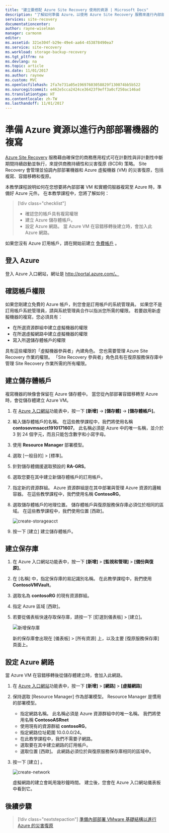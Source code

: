 ```yaml
---
title: "建立要搭配 Azure Site Recovery 使用的資源 | Microsoft Docs"
description: "了解如何準備 Azure，以使用 Azure Site Recovery 服務來進行內部部署機器的複寫。"
services: site-recovery
documentationcenter: 
author: rayne-wiselman
manager: carmonm
editor: 
ms.assetid: 321e304f-b29e-49e4-aa64-453878490ea7
ms.service: site-recovery
ms.workload: storage-backup-recovery
ms.tgt_pltfrm: na
ms.devlang: na
ms.topic: article
ms.date: 11/01/2017
ms.author: raynew
ms.custom: MVC
ms.openlocfilehash: 2fa7e731a05e19697603058829f130074bb5b522
ms.sourcegitcommit: e462e5cca2424ce36423f9eff3a0cf250ac146ad
ms.translationtype: HT
ms.contentlocale: zh-TW
ms.lasthandoff: 11/01/2017
---
```

# <a name="prepare-azure-resources-for-replication-of-on-premises-machines"></a>準備 Azure 資源以進行內部部署機器的複寫

[Azure Site Recovery](site-recovery-overview.md) 服務藉由確保您的商務應用程式可在計劃性與非計劃性中斷期間持續啟動並執行，來提供商務持續性和災害復原 (BCDR) 策略。 Site Recovery 會管理並協調內部部署機器和 Azure 虛擬機器 (VM) 的災害復原，包括複寫、容錯移轉和復原。

本教學課程說明如何在您想要將內部部署 VM 和實體伺服器複寫至 Azure 時，準備好 Azure 元件。 在本教學課程中，您將了解如何：

> [!div class="checklist"]
> * 確認您的帳戶具有複寫權限
> * 建立 Azure 儲存體帳戶。
> * 設定 Azure 網路。 當 Azure VM 在容錯移轉後建立時，會加入此 Azure 網路。

如果您沒有 Azure 訂用帳戶，請在開始前建立 [免費帳戶](https://azure.microsoft.com/pricing/free-trial/) 。

## <a name="log-in-to-azure"></a>登入 Azure

登入 Azure 入口網站，網址是 http://portal.azure.com/。

## <a name="verify-account-permissions"></a>確認帳戶權限

如果您剛建立免費的 Azure 帳戶，則您會是訂用帳戶的系統管理員。 如果您不是訂用帳戶系統管理員，請與系統管理員合作以指派您所需的權限。 若要啟用新虛擬機器的複寫，您必須具有：

- 在所選資源群組中建立虛擬機器的權限
- 在所選虛擬網路中建立虛擬機器的權限
- 寫入所選儲存體帳戶的權限

具有這些權限的「虛擬機器參與者」內建角色。 您也需要管理 Azure Site Recovery 作業的權限。 「Site Recovery 參與者」角色具有在復原服務保存庫中管理 Site Recovery 作業所需的所有權限。

## <a name="create-a-storage-account"></a>建立儲存體帳戶

複寫機器的映像會保留在 Azure 儲存體中。 當您從內部部署容錯移轉至 Azure 時，會從儲存體建立 Azure VM。

1. 在 [Azure 入口網站](https://portal.azure.com)功能表中，按一下 **[新增]** -> **[儲存體]** -> **[儲存體帳戶]**。
2. 輸入儲存體帳戶的名稱。 在這些教學課程中，我們將使用名稱 **contosovmsacct1910171607**。 此名稱必須是 Azure 中的唯一名稱，並介於 3 到 24 個字元，而且只能包含數字和小寫字母。
3. 使用 **Resource Manager** 部署模型。
4. 選取 [一般目的] > [標準]。
5. 針對儲存體備援選取預設的 **RA-GRS**。
6. 選取您要在其中建立新儲存體帳戶的訂用帳戶。
7. 指定新的資源群組。 Azure 資源群組是在其中部署與管理 Azure 資源的邏輯容器。 在這些教學課程中，我們使用名稱 **ContosoRG**。
8. 選取儲存體帳戶的地理位置。 儲存體帳戶與復原服務保存庫必須位於相同的區域。 在這些教學課程中，我們使用位置 [西歐]。

   ![create-storageacct](media/tutorial-prepare-azure/create-storageacct.png)

9. 按一下 [建立]  建立儲存體帳戶。

## <a name="create-a-vault"></a>建立保存庫

1. 在 Azure 入口網站功能表中，按一下 **[新增]** > **[監視和管理]** >
   **[備份與復原]**。
2. 在 [名稱] 中，指定保存庫的易記識別名稱。 在此教學課程中，我們使用 **ContosoVMVault**。
3. 選取名為 **contosoRG** 的現有資源群組。
4. 指定 Azure 區域 [西歐]。
5. 若要從儀表板快速存取保存庫，請按一下 [釘選到儀表板] > [建立]。

   ![新增保存庫](./media/tutorial-prepare-azure/new-vault-settings.png)

   新的保存庫會出現在 [儀表板] > [所有資源] 上，以及主要 [復原服務保存庫] 頁面上。

## <a name="set-up-an-azure-network"></a>設定 Azure 網路

當 Azure VM 在容錯移轉後從儲存體建立時，會加入此網路。

1. 在 [Azure 入口網站](https://portal.azure.com)功能表中，按一下 **[新增]** > **[網路]** >
   **[虛擬網路]**
2. 保持選取 [Resource Manager] 作為部署模型。 Resource Manager 是慣用的部署模型。
   - 指定網路名稱。 此名稱必須是 Azure 資源群組中的唯一名稱。 我們將使用名稱 **ContosoASRnet**
   - 使用現有的資源群組 **contosoRG**。
   - 指定網路位址範圍 10.0.0.0/24。
   - 在此教學課程中，我們不需要子網路。
   - 選取要在其中建立網路的訂用帳戶。
   - 選取位置 [西歐]。 此網路必須位於與復原服務保存庫相同的區域中。
3. 按一下 [建立] 。

   ![create-network](media/tutorial-prepare-azure/create-network.png)

   虛擬網路的建立會耗用幾秒鐘時間。 建立後，您會在 Azure 入口網站儀表板中看到它。

## <a name="next-steps"></a>後續步驟

> [!div class="nextstepaction"]
> [準備內部部署 VMware 基礎結構以進行 Azure 的災害復原](tutorial-prepare-on-premises-vmware.md)
